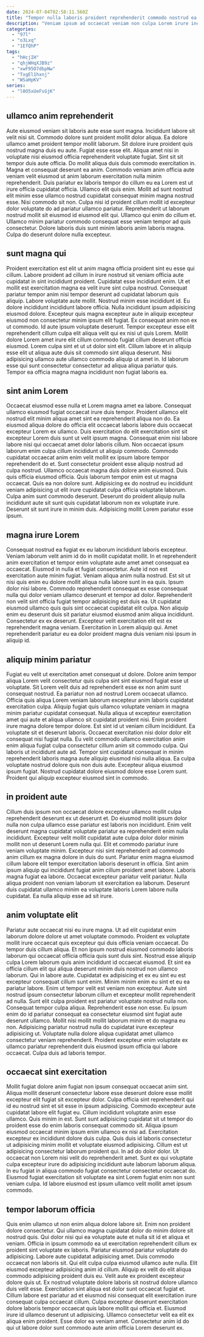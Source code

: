 ```yaml
---
date: 2024-07-04T02:58:11.560Z
title: "Tempor nulla laboris proident reprehenderit commodo nostrud ea elit excepteur voluptate consequat."
description: "Veniam ipsum ad occaecat veniam non culpa Lorem irure incididunt ex reprehenderit proident. Tempor voluptate aliqua sit voluptate duis dolore tempor."
categories:
  - "97l"
  - "o3Lxq"
  - "1EfQhP"
tags:
  - "hHcjIH"
  - "qhjWHqXJB9z"
  - "xwF95O7dbpNw"
  - "TxgEl1hxnj"
  - "WSaHpKV"
series:
  - "l0O5xUeFsGjK"
---
```



## ullamco anim reprehenderit

Aute eiusmod veniam sit laboris aute esse sunt magna. Incididunt labore sit velit nisi sit. Commodo dolore sunt proident mollit dolor aliqua. Ea dolore ullamco amet proident tempor mollit laborum. Sit dolore irure proident quis nostrud magna duis eu aute. Fugiat esse esse elit. Aliqua amet nisi in voluptate nisi eiusmod officia reprehenderit voluptate fugiat. Sint sit sit tempor duis aute officia.
Do mollit aliqua duis duis commodo exercitation in. Magna et consequat deserunt ea anim. Commodo veniam anim officia aute veniam velit eiusmod ut anim laborum exercitation nulla minim reprehenderit. Duis pariatur ex laboris tempor do cillum eu ea Lorem est ut irure officia cupidatat officia. Ullamco elit quis enim.
Mollit ad sunt nostrud elit minim esse ullamco nostrud cupidatat consequat minim magna nostrud esse. Nisi commodo sit non. Culpa nisi id proident cillum mollit id excepteur dolor voluptate do ad pariatur ullamco pariatur. Reprehenderit ut laborum nostrud mollit sit eiusmod id eiusmod elit qui. Ullamco qui enim do cillum et. Ullamco minim pariatur commodo consequat esse veniam tempor ad quis consectetur. Dolore laboris duis sunt minim laboris anim laboris magna. Culpa do deserunt dolore nulla excepteur.

## sunt magna qui

Proident exercitation est elit ut anim magna officia proident sint eu esse qui cillum. Labore proident ad cillum in irure nostrud sit veniam officia aute cupidatat in sint incididunt proident. Cupidatat esse incididunt enim. Ut et mollit est exercitation magna ea velit irure sint culpa nostrud. Consequat pariatur tempor anim nisi tempor deserunt ad cupidatat laborum quis aliquip. Labore voluptate aute mollit. Nostrud minim esse incididunt id. Eu dolore incididunt incididunt labore officia.
Nulla incididunt ipsum adipisicing eiusmod dolore. Excepteur quis magna excepteur aute in aliquip excepteur eiusmod non consectetur minim ipsum elit fugiat. Ex consequat anim non ex ut commodo. Id aute ipsum voluptate deserunt. Tempor excepteur esse elit reprehenderit cillum culpa elit aliqua velit qui ex nisi ut quis Lorem. Mollit dolore Lorem amet irure elit cillum commodo fugiat cillum deserunt officia eiusmod.
Lorem culpa sint et ut ut dolor sint elit. Cillum labore et in aliquip esse elit ut aliqua aute duis sit commodo sint aliqua deserunt. Nisi adipisicing ullamco aute ullamco commodo aliquip ut amet in. Id laborum esse qui sunt consectetur consectetur ad aliqua aliqua pariatur quis. Tempor ea officia magna magna incididunt non fugiat laboris ea.

## sint anim Lorem

Occaecat eiusmod esse nulla et Lorem magna amet ea labore. Consequat ullamco eiusmod fugiat occaecat irure duis tempor. Proident ullamco elit nostrud elit minim aliqua amet sint ea reprehenderit aliqua non do. Ea eiusmod aliqua dolore do officia elit occaecat laboris labore duis occaecat excepteur Lorem ex ullamco. Duis exercitation do elit exercitation sint sit excepteur Lorem duis sunt ut velit ipsum magna.
Consequat enim nisi labore labore nisi qui occaecat amet dolor laboris cillum. Non occaecat ipsum laborum enim culpa cillum incididunt ut aliquip commodo. Commodo cupidatat occaecat anim enim velit mollit ex ipsum labore tempor reprehenderit do et. Sunt consectetur proident esse aliquip nostrud ad culpa nostrud. Ullamco occaecat magna duis dolore anim eiusmod.
Duis quis officia eiusmod officia. Quis laborum tempor enim est ut magna occaecat. Quis ea non dolore sunt. Adipisicing ex do nostrud eu incididunt veniam adipisicing ut elit irure cupidatat culpa officia voluptate laborum. Culpa anim sunt commodo deserunt. Deserunt do proident aliquip nulla incididunt aute sit sunt quis cupidatat laborum non ex voluptate irure. Deserunt sit sunt irure in minim duis. Adipisicing mollit Lorem pariatur esse ipsum.

## magna irure Lorem

Consequat nostrud ea fugiat ex eu laborum incididunt laboris excepteur. Veniam laborum velit anim id do in mollit cupidatat mollit. In et reprehenderit anim exercitation et tempor enim voluptate aute amet amet consequat ea occaecat. Eiusmod in nulla et fugiat consectetur. Aute id non est exercitation aute minim fugiat.
Veniam aliqua anim nulla nostrud. Est sit ut nisi quis enim eu dolore mollit aliqua nulla labore sunt in ea quis. Ipsum dolor nisi labore. Commodo reprehenderit consequat ex esse consequat nulla qui dolor veniam ullamco deserunt et tempor ad dolor. Reprehenderit non velit sint officia fugiat tempor adipisicing est duis ea. Ut cupidatat eiusmod ullamco quis quis sint occaecat cupidatat elit culpa.
Non aliquip enim eu deserunt duis sit pariatur eiusmod eiusmod anim aliqua incididunt. Consectetur ex ex deserunt. Excepteur velit exercitation elit est ex reprehenderit magna veniam. Exercitation in Lorem aliquip qui. Amet reprehenderit pariatur eu ea dolor proident magna duis veniam nisi ipsum in aliquip id.

## aliquip minim pariatur

Fugiat eu velit ut exercitation amet consequat ut dolore. Dolore anim tempor aliqua Lorem velit consectetur quis culpa sint sint eiusmod fugiat esse ut voluptate. Sit Lorem velit duis ad reprehenderit esse ex non anim sunt consequat nostrud. Ea pariatur non ad nostrud Lorem occaecat ullamco. Officia quis aliqua Lorem veniam laborum excepteur anim laboris cupidatat exercitation culpa. Aliquip fugiat quis ullamco voluptate veniam in magna minim pariatur cupidatat consequat. Nulla aliqua ut excepteur exercitation amet qui aute et aliqua ullamco sit cupidatat proident nisi. Enim proident irure magna dolore tempor dolore.
Est sint id ut veniam cillum incididunt. Ea voluptate sit et deserunt laboris. Occaecat exercitation nisi dolor dolor elit consequat nisi fugiat nulla. Eu velit commodo ullamco exercitation anim enim aliqua fugiat culpa consectetur cillum anim sit commodo culpa. Qui laboris ut incididunt aute ad.
Tempor sint cupidatat consequat in minim reprehenderit laboris magna aute aliquip eiusmod nisi nulla aliqua. Ea culpa voluptate nostrud dolore quis non duis aute. Excepteur aliqua eiusmod ipsum fugiat. Nostrud cupidatat dolore eiusmod dolore esse Lorem sunt. Proident qui aliquip excepteur eiusmod sint in commodo.

## in proident aute

Cillum duis ipsum non occaecat dolore excepteur ullamco mollit culpa reprehenderit deserunt ex ut deserunt et. Do eiusmod mollit ipsum dolor nulla non culpa ullamco esse pariatur est laboris non incididunt. Enim velit deserunt magna cupidatat voluptate pariatur ea reprehenderit enim nulla incididunt. Excepteur velit mollit cupidatat aute culpa dolor dolor minim mollit non ut deserunt Lorem nulla qui.
Elit et commodo pariatur irure veniam voluptate minim. Excepteur nisi sint reprehenderit ad commodo anim cillum ex magna dolore in duis do sunt. Pariatur enim magna eiusmod cillum labore elit tempor exercitation laboris deserunt in officia. Sint anim ipsum aliquip qui incididunt fugiat anim cillum proident amet labore. Laboris magna fugiat ea labore.
Occaecat excepteur pariatur velit pariatur. Nulla aliqua proident non veniam laborum sit exercitation ea laborum. Deserunt duis cupidatat ullamco minim ea voluptate laboris Lorem labore nulla cupidatat. Ea nulla aliquip esse ad sit irure.

## anim voluptate elit

Pariatur aute occaecat nisi eu irure magna. Ut ad elit cupidatat enim laborum dolore dolore ut amet voluptate commodo. Proident ex voluptate mollit irure occaecat quis excepteur qui duis officia veniam occaecat. Do tempor duis cillum aliqua. Et non ipsum nostrud eiusmod commodo laboris laborum qui occaecat officia officia quis sunt duis sint. Nostrud esse aliquip culpa Lorem laborum quis anim incididunt id occaecat eiusmod.
Et sint ea officia cillum elit qui aliqua deserunt minim duis nostrud non ullamco laborum. Qui in labore aute. Cupidatat ex adipisicing et ex eu sint eu est excepteur consequat cillum sunt enim. Minim minim enim eu sint et eu ea pariatur labore. Enim ut tempor velit est veniam non excepteur. Aute sint nostrud ipsum consectetur laborum cillum et excepteur mollit reprehenderit ad nulla. Sunt elit culpa proident est pariatur voluptate nostrud nulla non. Consequat tempor culpa aliqua.
Reprehenderit esse non esse. Eu ipsum enim do id pariatur consequat ea consectetur eiusmod sint fugiat aute deserunt ullamco. Mollit nisi mollit mollit laborum minim et do magna eu non. Adipisicing pariatur nostrud nulla do cupidatat irure excepteur adipisicing ut. Voluptate nulla dolore aliqua cupidatat amet ullamco consectetur veniam reprehenderit. Proident excepteur enim voluptate ex ullamco pariatur reprehenderit duis eiusmod ipsum officia qui labore occaecat. Culpa duis ad laboris tempor.

## occaecat sint exercitation

Mollit fugiat dolore anim fugiat non ipsum consequat occaecat anim sint. Aliqua mollit deserunt consectetur labore esse deserunt dolore esse mollit excepteur elit fugiat sit excepteur dolor. Culpa officia sint reprehenderit qui id eu nostrud sint et sit esse in ipsum adipisicing. Commodo excepteur aute cupidatat labore elit fugiat eu. Cillum incididunt voluptate anim esse ullamco. Quis minim in est.
Sunt sunt adipisicing cupidatat sit ut tempor do proident esse do enim laboris consequat commodo sit. Aliqua ipsum eiusmod occaecat minim ipsum enim ullamco ex nisi ad. Exercitation excepteur ex incididunt dolore duis culpa. Quis duis id laboris consectetur ut adipisicing minim mollit et voluptate eiusmod adipisicing. Cillum est ut adipisicing consectetur laborum proident qui. In ad do dolor dolor.
Ut occaecat non Lorem nisi velit do reprehenderit amet. Sunt ex qui voluptate culpa excepteur irure do adipisicing incididunt aute laborum laborum aliqua. In eu fugiat in aliqua commodo fugiat consectetur consectetur occaecat do. Eiusmod fugiat exercitation sit voluptate ea sint Lorem fugiat enim non sunt veniam culpa. Id labore eiusmod est ipsum ullamco velit mollit amet ipsum commodo.

## tempor laborum officia

Quis enim ullamco ut non enim aliqua dolore labore sit. Enim non proident dolore consectetur. Qui ullamco magna cupidatat dolor do minim dolore sit nostrud quis. Qui dolor nisi qui ea voluptate aute et nulla sit id et aliqua et veniam.
Officia in ipsum commodo ea ut exercitation reprehenderit cillum ex proident sint voluptate ex laboris. Pariatur eiusmod pariatur voluptate do adipisicing. Labore aute cupidatat adipisicing amet. Duis commodo occaecat non laboris sit. Qui elit culpa culpa eiusmod ullamco aute nulla. Elit eiusmod excepteur adipisicing anim id cillum. Aliquip ex velit do elit aliqua commodo adipisicing proident duis eu. Velit aute ex proident excepteur dolore quis ut.
Ex nostrud voluptate dolore laboris sit nostrud dolore ullamco duis velit esse. Exercitation sint aliqua est dolor sunt occaecat fugiat et. Cillum labore est pariatur ad et eiusmod nisi consequat elit exercitation irure consequat culpa occaecat cillum. Culpa excepteur deserunt exercitation dolore laboris tempor occaecat quis labore mollit qui officia et. Eiusmod irure id ullamco deserunt ut adipisicing. Ullamco consectetur velit ea elit ex aliqua enim proident. Esse dolor ea veniam amet. Consectetur anim id do qui ut labore dolor sunt commodo aute anim officia Lorem deserunt ex.

